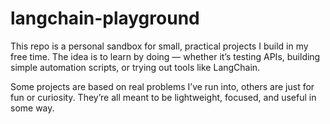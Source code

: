 # langchain-playground

This repo is a personal sandbox for small, practical projects I build in my free time. The idea is to learn by doing — whether it’s testing APIs, building simple automation scripts, or trying out tools like LangChain.

Some projects are based on real problems I’ve run into, others are just for fun or curiosity. They’re all meant to be lightweight, focused, and useful in some way.